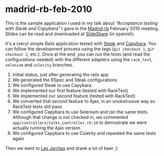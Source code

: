 # madrid-rb-feb-2010

This is the sample application I used in my talk about *"Acceptance testing with Steak and Capybara"* I gave in the [Madrid-rb](http://groups.google.com/group/madrid-rb) February 2010 meeting. Slides can be read and downloaded at [SlideShare](http://www.slideshare.net/sergio.gil/acceptance-testing-with-steak-and-capybara) (in spanish).

It's a (very) simple Rails application tested with [Steak](http://github.com/cavalle/steak) and [Capybara](http://github.com/jnicklas/capybara). You can follow the development process using the tags (`git checkout 1`, `git checkout 2`, etc.). Once at the end, you can run the tests (and read the configurations needed) with the different adapters using the `rack_test`, `selenium` and `culerity` branches.

1. Initial status, just after generating the rails app
2. We generated the RSpec and Steak configurations
3. We configured Steak to use Capybara
4. We implemented our first feature (tested with RackTest)
5. We implemented our second feature (tested with RackTest)
6. We converted that second feature to Ajax, in an unobstrusive way so RackTest tests still pass
7. We configured Capybara to use Selenium and ran the same tests. Although that change is not checked in, we commented `app/controllers/talks_controller.rb:10` to demostrate we were actually running the Ajax version
8. We configured Capybara to use Culerity and repeated the same tests again

Then we went to [Las Jarritas](http://11870.com/pro/bar-las-jarritas) and drank a lot of beer ;)

